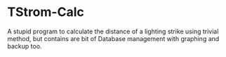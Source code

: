 # TStrom-Calc
A stupid program to calculate the distance of a lighting strike using trivial method, but contains are bit of Database management with graphing and backup too.
